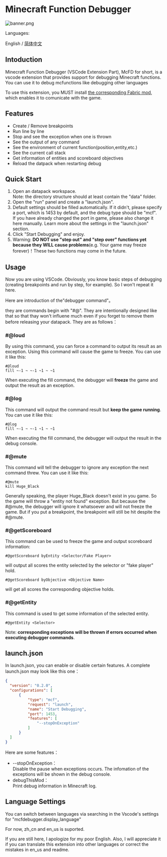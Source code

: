 # Minecraft Function Debugger

![banner.png](https://i.loli.net/2021/02/17/3lkRqAjT5hNGorJ.png)

Languages:

English / [简体中文](https://github.com/hugeBlack/McfDebugger_Extension/blob/master/README_zh_cn.md)

## Intoduction

Minecraft Function Debugger (VSCode Extension Part), McFD for short, is a vscode extension that provides support for debugging Minecraft functions. You can use it to debug mcfunctions like debugging other languages

To use this extension, you MUST install [the corresponding Fabric mod](https://github.com/hugeBlack/McfDebugger_Mod/releases), which enables it to comunicate with the game.

## Features

* Create / Remove breakpoints
* Run line by line
* Stop and see the exception when one is thrown
* See the output of any command
* See the environment of current function(position,entity,etc.)
* See the current call stack
* Get information of entities and scoreboard objectives
* Reload the datpack when restarting debug

## Quick Start

1. Open an datapack workspace.  
   Note: the directory structure should at least contain the "data" folder.
2. Open the "run" panel and create a "launch.json".
3. Default settings should be filled automatically. If it didn't, please specify a port, which is 1453 by default, and the debug type should be "mcf".  
   If you have already changed the port in game, please also change it here manually.
   Learn more about the settings in the "launch.json" section.
4. Click "Start Debugging" and enjoy.
5. Warning: **DO NOT use "step out" and "step over" functions yet because they WILL cause problems**(e.g. Your game may freeze forever)！These two functions may come in the future.

## Usage

Now you are using VSCode. Obviously, you know basic steps of debugging (creating breakpoints and run by step, for example). So I won't repeat it here.

Here are introduction of the"debugger command"。

they are commands begin with "#@". They are intentionally designed like that so that thay won't influene much even if you forget to remove them before releasing your datapack. They are as follows：

### #@loud
  
  By using this command, you can force a command to output its result as an exception. Using this command will cause the game to freeze. You can use it like this:

  ```mcfunction
  #@loud
  fill ~-1 ~ ~-1 ~1 ~ ~1
  ```

  When executing the fill command, the debugger will **freeze** the game and output the result as an exception.

### #@log

  This command will output the command result but **keep the game running**. You can use it like this:

  ```mcfunction
  #@log
  fill ~-1 ~ ~-1 ~1 ~ ~1
  ```

  When executing the fill command, the debugger will  output the result in the debug console.

### #@mute

  This command will tell the debugger to ignore any exception the next command threw. You can use it like this:

  ```mcfunction
  #@mute
  kill Huge_Black
  ```

  Generally speaking, the player Huge_Black doesn't exist in you game. So the game will throw a "entity not found" exception. But because the #@mute, the debugger will ignore it whatsoever and will not freeze the game. But if you put a breakpoint, the breakpoint will still be hit despite the #@mute.

### #@getScoreboard

  This command can be used to freeze the game and output scoreboard information:

  ```mcfunction
  #@getScoreboard byEntity <Selector/Fake Player>
  ```

  will output all scores the entity selected by the selector or "fake player" hold.

  ```mcfunction
  #@getScoreboard byObjective <Objective Name>
  ```

  will get all scores the corresponding objective holds.

### #@getEntity

  This command is used to get some information of the selected entity.

  ```mcfunction
  #@getEntity <Selector>
  ```

Note: **corresponding exceptions will be thrown if errors occurred when executing debugger commands**.

## launch.json

In launch.json, you can enable or disable certain features. A complete launch.json may look like this one：

```json  
{
  "version": "0.2.0",
  "configurations": [
      {
          "type": "mcf",
          "request": "launch",
          "name": "Start Debugging",
          "port": 1453,
          "features": [
              "--stopOnException"
          ]
      }
  ]
}
```

Here are some features：  

* --stopOnException：  
  Disable the pause when exceptions occurs. The infomation of the exceptions will be shown in the debug console.
* debugThisMod：  
  Print debug information in Minecraft log.

## Language Settings

You can switch between languages via searching in the Vscode's settings for "mcfdebugger.display_language"

For now, zh_cn and en_us is suported.

If you are still here, I apologize for my poor English. Also, I will appreciate it if you can translate this extension into other languages or correct the mistakes in en_us and readme.
